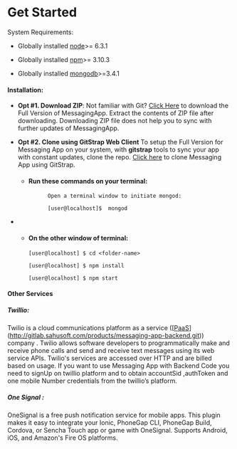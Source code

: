 # Get Started

System Requirements:

* Globally installed [node](https://nodejs.org/en/)&gt;= 6.3.1

* Globally installed [npm](https://www.npmjs.com/)&gt;= 3.10.3

* Globally installed [mongodb](https://docs.mongodb.com/)&gt;=3.4.1

#### Installation:

* **Opt \#1. Download ZIP**: Not familiar with Git? [Click Here](http://gitstrap.com/strapmobile/MessagingApp-Backend/repository/archive.zip) to download the Full Version of MessagingApp. Extract the contents of ZIP file after downloading. Downloading ZIP file does not help you to sync with further updates of MessagingApp.

* **Opt #2. Clone using GitStrap Web Client**
To setup the Full Version for Messaging App on your system, with **gitstrap** tools to sync your app with constant updates, clone the repo.
[Click here](../front-end/installation/gitstrap-tools.md) to clone Messaging App using GitStrap.

  * #### Run these commands on your terminal:

    ```
          Open a terminal window to initiate mongod:

          [user@localhost]$  mongod
    ```

* * #### On the other window of terminal:

    ```
    [user@localhost] $ cd <folder-name>

    [user@localhost] $ npm install

    [user@localhost] $ npm start
    ```

#### **Other Services**

##### **Twillio:**

Twilio is a cloud communications platform as a service \([[PaaS](https://en.wikipedia.org/wiki/Platform_as_a_service)](http://gitlab.sahusoft.com/products/messaging-app-backend.git)\) company . Twilio allows software developers to programmatically make and receive phone calls and send and receive text messages using its web service APIs. Twilio's services are accessed over HTTP and are billed based on usage. If you want to use Messaging App with Backend Code you need to signUp on twillio platform and to obtain accountSid ,authToken and one mobile Number credentials from the twillio’s platform.

##### One Signal :

OneSignal is a free push notification service for mobile apps. This plugin makes it easy to integrate your Ionic, PhoneGap CLI, PhoneGap Build, Cordova, or Sencha Touch app or game with OneSignal. Supports Android, iOS, and Amazon's Fire OS platforms.

